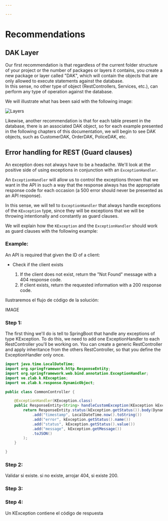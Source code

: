```yaml
---

---
```


# Recommendations

## DAK Layer

Our first recommendation is that regardless of the current folder structure of your project or the number of packages or layers it contains, you create a new package or layer called "DAK", which will contain the objects that are only allowed to execute statements against the database.<br/>
In this sense, no other type of object (RestControllers, Services, etc.), can perform any type of operation against the database.

We will illustrate what has been said with the following image:

![Layers](/img/layers.png)

Likewise, another recommendation is that for each table present in the database, there is an associated DAK object, so for each example presented in the following chapters of this documentation, we will begin to see DAK objects, such as CustomerDAK, OrderDAK, PoliceDAK, etc.

## Error handling for REST (Guard clauses)

An exception does not always have to be a headache. We'll look at the positive side of using exceptions in conjunction with an `ExceptionHandler`.

An `ExceptionHandler` will allow us to control the exceptions thrown that we want in the API in such a way that the response always has the appropriate response code for each occasion (a 500 error should never be presented as an API response).

In this sense, we will tell to `ExceptionHandler` that always handle exceptions of the `KException` type, since they will be exceptions that we will be throwing intentionally and constantly as guard clauses.

We will explain how the `KException` and the `ExceptionHandler` should work as guard clauses with the following example:

### Example:

An API is required that given the ID of a client:

 - Check if the client exists

    1. If the client does not exist, return the "Not Found" message with a 404 response code.
    2. If client exists, return the requested information with a 200 response code.

Ilustraremos el flujo de código de la solución:

IMAGE

### Step 1:

The first thing we'll do is tell to SpringBoot that handle any exceptions of type KException. To do this, we need to add one ExceptionHandler to each RestController you'll be working on. You can create a generic RestController and apply inheritance from the others RestController, so that you define the ExceptionHandler only once.

```java showLineNumbers
import java.time.LocalDateTime;
import org.springframework.http.ResponseEntity;
import org.springframework.web.bind.annotation.ExceptionHandler;
import ve.zlab.k.KException;
import ve.zlab.k.response.DynamicObject;

public class CommonController {

    @ExceptionHandler(KException.class)
    public ResponseEntity<String> handleCustomException(KException kException) {
        return ResponseEntity.status(kException.getStatus()).body(DynamicObject.create()
            .add("timestamp", LocalDateTime.now().toString())
            .add("error", kException.getStatus().name())
            .add("status", kException.getStatus().value())
            .add("message", kException.getMessage())
            .toJSON()
        );
    }

}
```
### Step 2:

Validar si existe. si no existe, arrojar 404, si existe 200.

### Step 3:

### Step 4:

Un KException contiene el código de respuesta